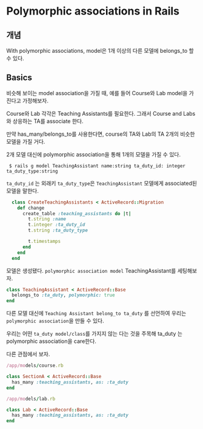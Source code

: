 # Polymorphic associations in Rails

## 개념
With polymorphic associations, model은 1개 이상의 다른 모델에 belongs_to 할 수 있다.

## Basics

비슷해 보이는 model association을 가질 때, 예를 들어 Course와 Lab model을 가진다고 가정해보자.

Course와 Lab 각각은 Teaching Assistants를 필요한다. 그래서 Course and Labs와 상응하는 TA를 associate 한다.

만약 has_many/belongs_to를 사용한다면, course의 TA와 Lab의 TA 2개의 비슷한 모델을 가질 거다.

2개 모델 대신에 polymorphic association을 통해  1개의 모델을 가질 수 있다.

```
 $ rails g model TeachingAssistant name:string ta_duty_id: integer ta_duty_type:string
```

`ta_duty_id` 는 외래키
`ta_duty_type`은 `TeachingAssistant` 모델에게 associated된 모델을 말한다.

```ruby
  class CreateTeachingAssistants < ActiveRecord::Migration
    def change
      create_table :teaching_assistants do |t|
        t.string :name
        t.integer :ta_duty_id
        t.string :ta_duty_type

        t.timestamps
      end
    end
  end
```

모델은 생성됐다. `polymorphic association model` TeachingAssistant를 세팅해보자.

```ruby
class TeachingAssistant < ActiveRecord::Base
  belongs_to :ta_duty, polymorphic: true
end
```

다른 모델 대신에 `Teaching Assistant belong_to ta_duty` 를 선언하여 우리는 `polymorphic association`을 만들 수 있다.

우리는 어떤 `ta_duty model/class`를 가지지 않는 다는 것을 주목해 ta_duty 는 polymorphic association을 care한다.


다른 관점에서 보자.

```ruby
/app/models/course.rb

class SectionA < ActiveRecord::Base
  has_many :teaching_assistants, as: :ta_duty
end

/app/models/lab.rb

class Lab < ActiveRecord::Base
  has_many :teaching_assistants, as: :ta_duty
end
```
